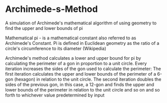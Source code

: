 # Archimede-s-Method
A simulation of Archimede's mathematical algorithm of using geometry to find the upper and lower bounds of pi

Mathematical pi - is a mathematical constant also referred to as Archimede's Constant. Pi is defined in Euclidean geometry as the ratio of a circle's circumference to its diameter (Wikipedia)

Archimede's method calculates a lower and upper bound for pi by calculating the perimeter of a gon in proportion to a unit circle. Every iteration increases the sides of the gon used to calculate the perimeter:
  The first iteration calculates the upper and lower bounds of the perimeter of a 6-gon (hexagon) in relation to the unit circle.
  The second iteration doubles the sides of the previous gon, in this case, a 12-gon and finds the upper and lower bounds of the perimeter in relation to the unit circle and so on and so forth to whichever value predetermined by input
